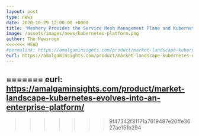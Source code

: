```yaml
---
layout: post
type: news
date: 2020-10-29 12:00:00 +0000
title: 'Meshery Provides the Service Mesh Management Plane and Kubernetes Evolves into an Enterprise Platform'
image: /assets/images/news/kubernetes-platform.png
author: The Newsroom
<<<<<<< HEAD
#permalink: https://amalgaminsights.com/product/market-landscape-kubernetes-evolves-into-an-enterprise-platform/
eurl: https://amalgaminsights.com/product/market-landscape-kubernetes-evolves-into-an-enterprise-platform/
---
```

=======
eurl: https://amalgaminsights.com/product/market-landscape-kubernetes-evolves-into-an-enterprise-platform/
---
>>>>>>> 9f47342f31171a7619487e20ffe3627ae151b294
